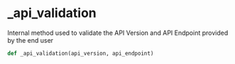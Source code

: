 # _api_validation

Internal method used to validate the API Version and API Endpoint provided by the end user

```py
def _api_validation(api_version, api_endpoint)
```

